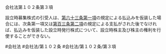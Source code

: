 会社法第１０２条第３項

設立時募集株式の引受人は、[第六十三条第一項](会社法＿＿＿＿第６３条第１項)の規定による払込みを仮装した場合には、次条第一項又は[第百三条第二項](会社法＿＿＿＿第１０３条第２項)の規定による支払がされた後でなければ、払込みを仮装した設立時発行株式について、設立時株主及び株主の権利を行使することができない。

#会社法
#会社法/第１０２条
#会社法/第１０２条/第３項
